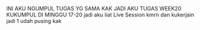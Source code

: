 INI AKU NGUMPUL TUGAS YG SAMA KAK JADI AKU TUGAS WEEK20 KUKUMPUL DI MINGGU 17-20
jadi aku liat Live Session kmrn dan kukerjain jadi 1
udah pusing kak